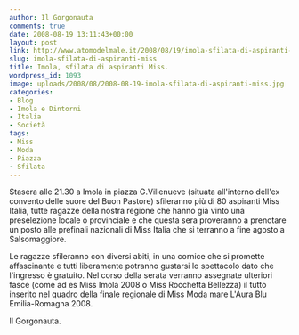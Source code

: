 ```yaml
---
author: Il Gorgonauta
comments: true
date: 2008-08-19 13:11:43+00:00
layout: post
link: http://www.atomodelmale.it/2008/08/19/imola-sfilata-di-aspiranti-miss/
slug: imola-sfilata-di-aspiranti-miss
title: Imola, sfilata di aspiranti Miss.
wordpress_id: 1093
image: uploads/2008/08/2008-08-19-imola-sfilata-di-aspiranti-miss.jpg
categories:
- Blog
- Imola e Dintorni
- Italia
- Società
tags:
- Miss
- Moda
- Piazza
- Sfilata
---
```


Stasera alle 21.30 a Imola in piazza G.Villenueve (situata all'interno dell'ex convento delle suore del Buon Pastore) sfileranno più di 80 aspiranti Miss Italia, tutte ragazze della nostra regione che hanno già vinto una preselezione locale o provinciale e che questa sera proveranno a prenotare un posto alle prefinali nazionali di Miss Italia che si terranno a fine agosto a Salsomaggiore.

Le ragazze sfileranno con diversi abiti, in una cornice che si promette affascinante e tutti liberamente potranno gustarsi lo spettacolo dato che l'ingresso è gratuito. Nel corso della serata verranno assegnate ulteriori fasce (come ad es Miss Imola 2008 o Miss Rocchetta Bellezza) il tutto inserito nel quadro della finale regionale di Miss Moda mare L'Aura Blu Emilia-Romagna 2008.

Il Gorgonauta.
